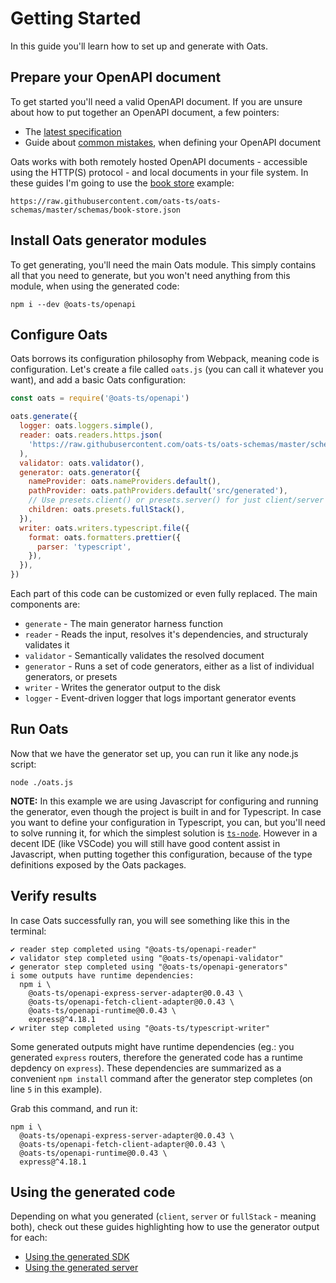 # Getting Started

In this guide you'll learn how to set up and generate with Oats.

## Prepare your OpenAPI document

To get started you'll need a valid OpenAPI document. If you are unsure about how to put together an OpenAPI document, a few pointers:

- The [latest specification](https://spec.openapis.org/oas/latest.html)
- Guide about [common mistakes](OpenAPI_CommonMistakes), when defining your OpenAPI document

Oats works with both remotely hosted OpenAPI documents - accessible using the HTTP(S) protocol - and local documents in your file system. In these guides I'm going to use the [book store](https://github.com/oats-ts/oats-schemas/blob/master/schemas/book-store.json) example:

```text
https://raw.githubusercontent.com/oats-ts/oats-schemas/master/schemas/book-store.json
```

## Install Oats generator modules

To get generating, you'll need the main Oats module. This simply contains all that you need to generate, but you won't need anything from this module, when using the generated code:

```text
npm i --dev @oats-ts/openapi
```

## Configure Oats

Oats borrows its configuration philosophy from Webpack, meaning code is configuration. Let's create a file called `oats.js` (you can call it whatever you want), and add a basic Oats configuration:

```javascript
const oats = require('@oats-ts/openapi')

oats.generate({
  logger: oats.loggers.simple(),
  reader: oats.readers.https.json(
    'https://raw.githubusercontent.com/oats-ts/oats-schemas/master/schemas/book-store.json',
  ),
  validator: oats.validator(),
  generator: oats.generator({
    nameProvider: oats.nameProviders.default(),
    pathProvider: oats.pathProviders.default('src/generated'),
    // Use presets.client() or presets.server() for just client/server side code
    children: oats.presets.fullStack(),
  }),
  writer: oats.writers.typescript.file({
    format: oats.formatters.prettier({
      parser: 'typescript',
    }),
  }),
})
```

Each part of this code can be customized or even fully replaced. The main components are:

- `generate` - The main generator harness function
- `reader` - Reads the input, resolves it's dependencies, and structuraly validates it
- `validator` - Semantically validates the resolved document
- `generator` - Runs a set of code generators, either as a list of individual generators, or presets
- `writer` - Writes the generator output to the disk
- `logger` - Event-driven logger that logs important generator events

## Run Oats

Now that we have the generator set up, you can run it like any node.js script:

```text
node ./oats.js
```

**NOTE:** In this example we are using Javascript for configuring and running the generator, even though the project is built in and for Typescript. In case you want to define your configuration in Typescript, you can, but you'll need to solve running it, for which the simplest solution is [`ts-node`](https://www.npmjs.com/package/ts-node). However in a decent IDE (like VSCode) you will still have good content assist in Javascript, when putting together this configuration, because of the type definitions exposed by the Oats packages.

## Verify results

In case Oats successfully ran, you will see something like this in the terminal:

```text
✔ reader step completed using "@oats-ts/openapi-reader"
✔ validator step completed using "@oats-ts/openapi-validator"
✔ generator step completed using "@oats-ts/openapi-generators"
i some outputs have runtime dependencies:
  npm i \
    @oats-ts/openapi-express-server-adapter@0.0.43 \
    @oats-ts/openapi-fetch-client-adapter@0.0.43 \
    @oats-ts/openapi-runtime@0.0.43 \
    express@^4.18.1
✔ writer step completed using "@oats-ts/typescript-writer"
```

Some generated outputs might have runtime dependencies (eg.: you generated `express` routers, therefore the generated code has a runtime depdency on `express`). These dependencies are summarized as a convenient `npm install` command after the generator step completes (on line `5` in this example).

Grab this command, and run it:

```text
npm i \
  @oats-ts/openapi-express-server-adapter@0.0.43 \
  @oats-ts/openapi-fetch-client-adapter@0.0.43 \
  @oats-ts/openapi-runtime@0.0.43 \
  express@^4.18.1
```

## Using the generated code

Depending on what you generated (`client`, `server` or `fullStack` - meaning both), check out these guides highlighting how to use the generator output for each:

- [Using the generated SDK](OpenAPI_GeneratedSdk)
- [Using the generated server](OpenAPI_GeneratedServer)
